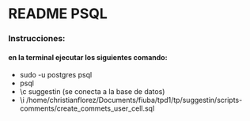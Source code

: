 # README PSQL

### Instrucciones: 
#### en la terminal ejecutar los siguientes comando: 
- sudo -u postgres psql
- psql
- \c suggestin (se conecta a la base de datos)
- \i /home/christianflorez/Documents/fiuba/tpd1/tp/suggestin/scripts-comments/create_commets_user_cell.sql


